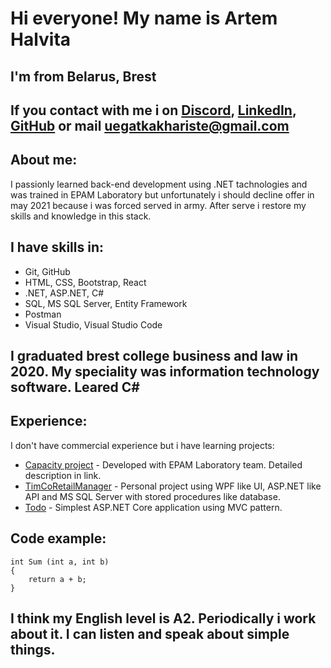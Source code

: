 # Hi everyone! My name is Artem Halvita

## I'm from Belarus, Brest

## If you contact with me i on [Discord](https://discord.com/users/336161316576296961), [LinkedIn](https://www.linkedin.com/in/halvita/), [GitHub](https://github.com/halvita) or mail [uegatkakhariste@gmail.com](mailto:uegatkakhariste@gmail.com)

## About me:
I passionly learned back-end development using .NET tachnologies and was trained in EPAM Laboratory but unfortunately i should decline offer in may 2021 because i was forced served in army. After serve i restore my skills and knowledge in this stack.

## I have skills in:
* Git, GitHub
* HTML, CSS, Bootstrap, React
* .NET, ASP.NET, C#
* SQL, MS SQL Server, Entity Framework
* Postman
* Visual Studio, Visual Studio Code

## I graduated brest college business and law in 2020. My speciality was information technology software. Leared C#

## Experience:
I don't have commercial experience but i have learning projects:
* [Capacity project](https://github.com/epambrest/capacity) - Developed with EPAM Laboratory team. Detailed description in link.
* [TimCoRetailManager](https://github.com/halvita/TimCoRetailManager) - Personal project using WPF like UI, ASP.NET like API and MS SQL Server with stored procedures like database.
* [Todo](https://github.com/halvita/AspNetCoreTodo) - Simplest ASP.NET Core application using MVC pattern.

## Code example:
```
int Sum (int a, int b) 
{
    return a + b;
}
```

## I think my English level is A2. Periodically i work about it. I can listen and speak about simple things.